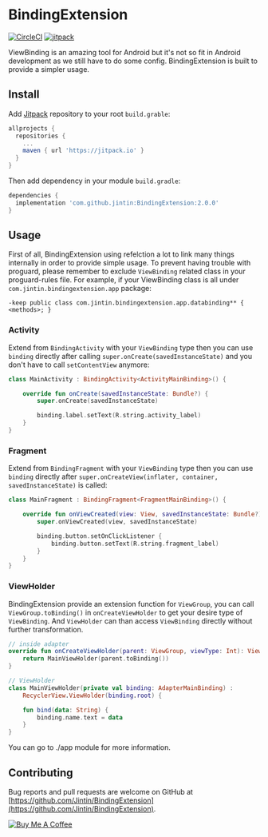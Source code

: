 # BindingExtension

[![CircleCI](https://circleci.com/gh/Jintin/BindingExtension.svg?style=shield)](https://circleci.com/gh/Jintin/BindingExtension)
[![jitpack](https://jitpack.io/v/Jintin/BindingExtension.svg)](https://jitpack.io/#Jintin/BindingExtension)

ViewBinding is an amazing tool for Android but it's not so fit in Android development as we still have to do some config. BindingExtension is built to provide a simpler usage.

## Install

Add [Jitpack](https://jitpack.io/) repository to your root `build.grable`:
```groovy
allprojects {
  repositories {
    ...
    maven { url 'https://jitpack.io' }
  }
}
```

Then add dependency in your module `build.gradle`:
```groovy
dependencies {
  implementation 'com.github.jintin:BindingExtension:2.0.0'
}
```

## Usage

First of all, BindingExtension using refelction a lot to link many things internally in order to provide simple usage.
To prevent having trouble with proguard, please remember to exclude `ViewBinding` related class in your proguard-rules file.
For example, if your ViewBinding class is all under `com.jintin.bindingextension.app` package:
```
-keep public class com.jintin.bindingextension.app.databinding** { <methods>; }
```

### Activity

Extend from `BindingActivity` with your `ViewBinding` type then you can use `binding` directly after calling `super.onCreate(savedInstanceState)` and you don't have to call `setContentView` anymore:

```kotlin
class MainActivity : BindingActivity<ActivityMainBinding>() {

    override fun onCreate(savedInstanceState: Bundle?) {
        super.onCreate(savedInstanceState)

        binding.label.setText(R.string.activity_label)
    }
}
```

### Fragment

Extend from `BindingFragment` with your `ViewBinding` type then you can use `binding` directly after `super.onCreateView(inflater, container, savedInstanceState)` is called:

```kotlin
class MainFragment : BindingFragment<FragmentMainBinding>() {

    override fun onViewCreated(view: View, savedInstanceState: Bundle?) {
        super.onViewCreated(view, savedInstanceState)

        binding.button.setOnClickListener {
            binding.button.setText(R.string.fragment_label)
        }
    }
}
```

### ViewHolder

BindingExtension provide an extension function for `ViewGroup`, you can call `ViewGroup.toBinding()` in `onCreateViewHolder` to get your desire type of `ViewBinding`.
And `ViewHolder` can than access `ViewBinding` directly without further transformation.

```kotlin
// inside adapter
override fun onCreateViewHolder(parent: ViewGroup, viewType: Int): ViewHolder {
    return MainViewHolder(parent.toBinding())
}

// ViewHolder
class MainViewHolder(private val binding: AdapterMainBinding) :
    RecyclerView.ViewHolder(binding.root) {

    fun bind(data: String) {
        binding.name.text = data
    }
}

```

You can go to ./app module for more information.
## Contributing
Bug reports and pull requests are welcome on GitHub at [https://github.com/Jintin/BindingExtension](https://github.com/Jintin/BindingExtension).

[![Buy Me A Coffee](https://www.buymeacoffee.com/assets/img/custom_images/orange_img.png)](https://www.buymeacoffee.com/jintin)
